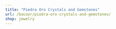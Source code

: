 ```yaml
---
title: "Piedra Oro Crystals and Gemstones"
url: /bacoor/piedra-oro-crystals-and-gemstones/
shop: jewelry
---
```

